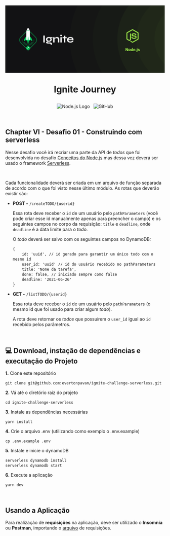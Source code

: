 <h1 align="center">
  <img alt="" src=".github/cover-node.js.png">
  
  <br />

  Ignite Journey
</h1>

<p align="center">
  <img alt="Node.js Logo" src="https://img.shields.io/badge/Node.js-LTS-339933?logo=node.js">&nbsp;&nbsp;
   <img alt="GitHub" src="https://img.shields.io/github/license/lemuelZara/concepts-nodejs.svg">
</p>

<br />

## Chapter VI - Desafio 01 - Construindo com serverless

Nesse desafio você irá recriar uma parte da API de *todos* que foi desenvolvida no desafio [Conceitos do Node.js](https://www.notion.so/Desafio-01-Conceitos-do-Node-js-59ccb235aecd43a6a06bf09a24e7ede8) mas dessa vez deverá ser usado o framework [Serverless](https://www.serverless.com/).

<br />

Cada funcionalidade deverá ser criada em um arquivo de função separada de acordo com o que foi visto nesse último módulo.
As rotas que deverão existir são:


- **POST -** `/createTODO/{userid}`

    Essa rota deve receber o `id` de um usuário pelo `pathParameters` (você pode criar esse id manualmente apenas para preencher o campo) e os seguintes campos no corpo da requisição: `title` e `deadline`, onde `deadline` é a data limite para o *todo*.

    O *todo* deverá ser salvo com os seguintes campos no DynamoDB:

    ```
    { 
    	id: 'uuid', // id gerado para garantir um único todo com o mesmo id
    	user_id: 'uuid' // id do usuário recebido no pathParameters
    	title: 'Nome da tarefa',
    	done: false, // iniciado sempre como false
    	deadline: '2021-06-26'
    }
    ```

- **GET -** `/listTODO/{userid}`

    Essa rota deve receber o `id` de um usuário pelo `pathParameters` (o mesmo id que foi usado para criar algum *todo*).

    A rota deve retornar os *todos* que possuírem o `user_id` igual ao `id` recebido pelos parâmetros.

<br />

## 💻 Download, instação de dependências e executação do Projeto
**1.** Clone este repositório 
```
git clone git@github.com:evertonpavan/ignite-challenge-serverless.git

``` 
**2.** Vá até o diretório raiz do projeto
```
cd ignite-challenge-serverless
``` 
**3.** Instale as dependências necessárias
```
yarn install
```
**4.** Crie o arquivo .env (utilizando como exemplo o .env.example)
```
cp .env.example .env
```
**5.** Instale e inicie o dynamoDB
```
serverless dynamodb install
serverless dynamodb start
```
**6.** Execute a aplicação
```
yarn dev
```

<br />

## Usando a Aplicação
Para realização de **requisições** na aplicação, deve ser utilizado o **Insomnia** ou **Postman**, importando o [arquivo](insomnia) de requisições.
